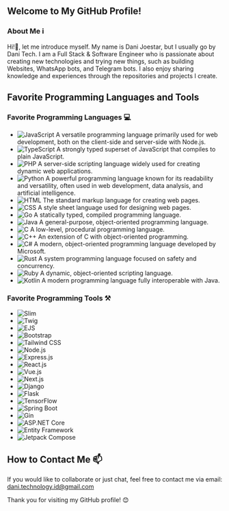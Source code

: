 ## Welcome to My GitHub Profile!

### About Me ℹ️
Hi!👋, let me introduce myself. My name is Dani Joestar, but I usually go by Dani Tech. I am a Full Stack & Software Engineer who is passionate about creating new technologies and trying new things, such as building Websites, WhatsApp bots, and Telegram bots. I also enjoy sharing knowledge and experiences through the repositories and projects I create.

## Favorite Programming Languages and Tools

### Favorite Programming Languages 💻
- ![JavaScript](https://img.shields.io/badge/JavaScript-F7DF1E?style=for-the-badge&logo=javascript&logoColor=black) A versatile programming language primarily used for web development, both on the client-side and server-side with Node.js.  
- ![TypeScript](https://img.shields.io/badge/TypeScript-3178C6?style=for-the-badge&logo=typescript&logoColor=white) A strongly typed superset of JavaScript that compiles to plain JavaScript.  
- ![PHP](https://img.shields.io/badge/PHP-777BB4?style=for-the-badge&logo=php&logoColor=white) A server-side scripting language widely used for creating dynamic web applications.  
- ![Python](https://img.shields.io/badge/Python-3776AB?style=for-the-badge&logo=python&logoColor=white) A powerful programming language known for its readability and versatility, often used in web development, data analysis, and artificial intelligence.  
- ![HTML](https://img.shields.io/badge/HTML-E34F26?style=for-the-badge&logo=html5&logoColor=white) The standard markup language for creating web pages.  
- ![CSS](https://img.shields.io/badge/CSS-1572B6?style=for-the-badge&logo=css3&logoColor=white) A style sheet language used for designing web pages.  
- ![Go](https://img.shields.io/badge/Go-00ADD8?style=for-the-badge&logo=go&logoColor=white) A statically typed, compiled programming language.  
- ![Java](https://img.shields.io/badge/Java-007396?style=for-the-badge&logo=java&logoColor=white) A general-purpose, object-oriented programming language.  
- ![C](https://img.shields.io/badge/C-A8B9CC?style=for-the-badge&logo=c&logoColor=white) A low-level, procedural programming language.  
- ![C++](https://img.shields.io/badge/C++-00599C?style=for-the-badge&logo=c%2B%2B&logoColor=white) An extension of C with object-oriented programming.  
- ![C#](https://img.shields.io/badge/C%23-239120?style=for-the-badge&logo=c-sharp&logoColor=white) A modern, object-oriented programming language developed by Microsoft.  
- ![Rust](https://img.shields.io/badge/Rust-000000?style=for-the-badge&logo=rust&logoColor=white) A system programming language focused on safety and concurrency.  
- ![Ruby](https://img.shields.io/badge/Ruby-CC342D?style=for-the-badge&logo=ruby&logoColor=white) A dynamic, object-oriented scripting language.  
- ![Kotlin](https://img.shields.io/badge/Kotlin-0095D5?style=for-the-badge&logo=kotlin&logoColor=white) A modern programming language fully interoperable with Java.  

### Favorite Programming Tools ⚒️
- ![Slim](https://img.shields.io/badge/Slim-74C365?style=for-the-badge&logo=php&logoColor=white)  
- ![Twig](https://img.shields.io/badge/Twig-68A832?style=for-the-badge&logo=twig&logoColor=white)  
- ![EJS](https://img.shields.io/badge/EJS-8A2BE2?style=for-the-badge&logo=ejs&logoColor=white)  
- ![Bootstrap](https://img.shields.io/badge/Bootstrap-563D7C?style=for-the-badge&logo=bootstrap&logoColor=white)  
- ![Tailwind CSS](https://img.shields.io/badge/Tailwind_CSS-38B2AC?style=for-the-badge&logo=tailwind-css&logoColor=white)  
- ![Node.js](https://img.shields.io/badge/Node.js-43853D?style=for-the-badge&logo=node.js&logoColor=white)  
- ![Express.js](https://img.shields.io/badge/Express.js-000000?style=for-the-badge&logo=express&logoColor=white)  
- ![React.js](https://img.shields.io/badge/React.js-61DAFB?style=for-the-badge&logo=react&logoColor=black)  
- ![Vue.js](https://img.shields.io/badge/Vue.js-4FC08D?style=for-the-badge&logo=vue.js&logoColor=white)  
- ![Next.js](https://img.shields.io/badge/Next.js-000000?style=for-the-badge&logo=next.js&logoColor=white)  
- ![Django](https://img.shields.io/badge/Django-092E20?style=for-the-badge&logo=django&logoColor=white)  
- ![Flask](https://img.shields.io/badge/Flask-000000?style=for-the-badge&logo=flask&logoColor=white)  
- ![TensorFlow](https://img.shields.io/badge/TensorFlow-FF6F00?style=for-the-badge&logo=tensorflow&logoColor=white)  
- ![Spring Boot](https://img.shields.io/badge/Spring_Boot-6DB33F?style=for-the-badge&logo=spring-boot&logoColor=white)  
- ![Gin](https://img.shields.io/badge/Gin-00ADD8?style=for-the-badge&logo=go&logoColor=white)  
- ![ASP.NET Core](https://img.shields.io/badge/ASP.NET_Core-5C2D91?style=for-the-badge&logo=.net&logoColor=white)  
- ![Entity Framework](https://img.shields.io/badge/Entity_Framework-512BD4?style=for-the-badge&logo=entity-framework&logoColor=white)  
- ![Jetpack Compose](https://img.shields.io/badge/Jetpack_Compose-4285F4?style=for-the-badge&logo=jetpack-compose&logoColor=white)  

## How to Contact Me 📫
If you would like to collaborate or just chat, feel free to contact me via email: [dani.technology.id@gmail.com](mailto:dani.technology.id@gmail.com)

Thank you for visiting my GitHub profile! 😊
